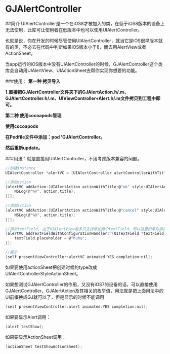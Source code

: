 # GJAlertController
##简介
UIAlertController是一个在iOS8才被加入的类，在低于iOS8版本的设备上无法使用，此库可让使用者在低版本中也可以使用UIAlertController。

也就是说，你在开发的时候尽管使用UIAlertController，就当它是iOS很早版本就有的类，不必去在代码中判断如果iOS版本小于8，而去用AlertView或者ActionSheet。

当app运行的iOS版本中没有UIAlertController的时候，GJAlertController这个类库会自动用UIAlertView、UIActionSheet去帮你实现你想要的功能。

###使用：
__第一种 拷贝导入__

__1.直接把GJAlertController文件夹下的GJAlertAction.h/.m、GJAlertController.h/.m、UIViewController+Alert.h/.m文件拷贝到工程中即可。__

__第二种 使用cocoapods管理__

__使用cocoapods__

__在Podfile文件中添加：pod 'GJAlertController。__

__然后重新update。__



###用法：就是直接用UIAlertController，不用考虑版本兼容的问题。


```C
//创建instance
UIAlertController *alertVC = [UIAlertController alertControllerWithTitle:@"title" message:@"message" preferredStyle:UIAlertControllerStyleAlert];

//添加action
[alertVC addAction:[UIAlertAction actionWithTitle:@"ok" style:UIAlertActionStyleDefault handler:^(UIAlertAction * _Nonnull action) {
    NSLog(@"%@", action.title);
}]];
    
//添加action
[alertVC addAction:[UIAlertAction actionWithTitle:@"cancel" style:UIAlertActionStyleDefault handler:^(UIAlertAction * _Nonnull action) {
    NSLog(@"%@", action.title);
}]];

//添加textField, 由于UIAlertView最多只支持添加两个textField，所以这里如果你添加了多个textField，iOS8之前最多显示两个，iOS8及其之后会显示出多个。
[alertVC addTextFieldWithConfigurationHandler:^(UITextField *textField) {
    textField.placeholder = @"huhu";
}];

//展示
[self presentViewController:alertVC animated:YES completion:nil];
```
如果要使用actionSheet把创建时候的type改成UIAlertControllerStyleActionSheet。

如果想测试GJAlertController的作用，又没有iOS7的设备的话，可以直接使用GJAlertController、GJAlertAction及其相关的枚举值，用法就是把上面用法中的UI前缀换成GJ就可以了，但是显示的时候不能调用


```C
[self presentViewController:alert animated:YES completion:nil];
```

如果要显示Alert调用：

```C
[alert testShow];
```

如果要显示ActionSheet调用：


```C
[actionSheet testShowActionSheet];
```


